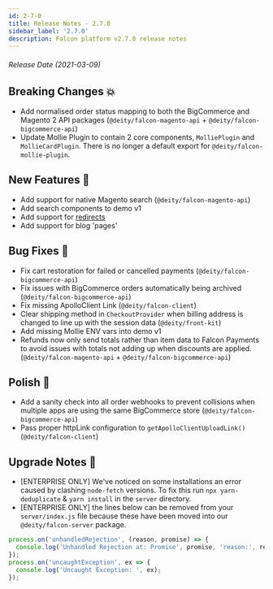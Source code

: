 ```yaml
---
id: 2-7-0
title: Release Notes - 2.7.0
sidebar_label: '2.7.0'
description: Falcon platform v2.7.0 release notes
---
```


###### Release Date (2021-03-09)

## Breaking Changes 💥

- Add normalised order status mapping to both the BigCommerce and Magento 2 API packages (`@deity/falcon-magento-api` + `@deity/falcon-bigcommerce-api`)
- Update Mollie Plugin to contain 2 core components, `MolliePlugin` and `MollieCardPlugin`. There is no longer a default export for `@deity/falcon-mollie-plugin`. 

## New Features 🚀

- Add support for native Magento search (`@deity/falcon-magento-api`)
- Add search components to demo v1
- Add support for [redirects](/docs/platform/redirects/overview)
- Add support for blog 'pages'

## Bug Fixes 🐛

- Fix cart restoration for failed or cancelled payments (`@deity/falcon-bigcommerce-api`)
- Fix issues with BigCommerce orders automatically being archived (`@deity/falcon-bigcommerce-api`)
- Fix missing ApolloClient Link (`@deity/falcon-client`)
- Clear shipping method in `CheckoutProvider` when billing address is changed to line up with the session data (`@deity/front-kit`)
- Add missing Mollie ENV vars into demo v1
- Refunds now only send totals rather than item data to Falcon Payments to avoid issues with totals not adding up when discounts are applied. (`@deity/falcon-magento-api` + `@deity/falcon-bigcommerce-api`)

## Polish 💅

- Add a sanity check into all order webhooks to prevent collisions when multiple apps are using the same BigCommerce store (`@deity/falcon-bigcommerce-api`)
- Pass proper httpLink configuration to `getApolloClientUploadLink()` (`@deity/falcon-client`)


## Upgrade Notes 📝

- [ENTERPRISE ONLY] We've noticed on some installations an error caused by clashing `node-fetch` versions. To fix this run `npx yarn-deduplicate` & `yarn install` in the `server` directory.
- [ENTERPRISE ONLY] the lines below can be removed from your `server/index.js` file because these have been moved into our `@deity/falcon-server` package.

```js
process.on('unhandledRejection', (reason, promise) => {
  console.log('Unhandled Rejection at: Promise', promise, 'reason:', reason);
});
process.on('uncaughtException', ex => {
  console.log('Uncaught Exception: ', ex);
});
```
